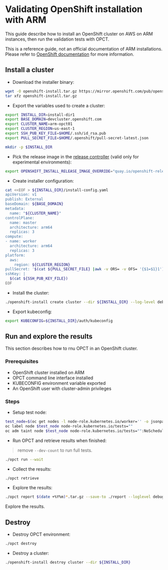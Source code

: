 # Validating OpenShift installation with ARM

This guide describe how to install an OpenShift cluster on AWS on ARM instances,
then run the validation tests with OPCT.

This is a reference guide, not an official documentation of ARM installations. Please refer to [OpenShift documentation][openshift-docs] for more information.

## Install a cluster

- Download the installer binary:

```bash
wget -O openshift-install.tar.gz https://mirror.openshift.com/pub/openshift-v4/amd64/clients/ocp/4.14.0-rc.6/openshift-install-linux.tar.gz
tar xfz openshift-install.tar.gz
```

- Export the variables used to create a cluster:

```bash
export INSTALL_DIR=install-dir1
export BASE_DOMAIN=devcluster.openshift.com
export CLUSTER_NAME=arm-opct01
export CLUSTER_REGION=us-east-1
export SSH_PUB_KEY_FILE=$HOME/.ssh/id_rsa.pub
export PULL_SECRET_FILE=$HOME/.openshift/pull-secret-latest.json

mkdir -p $INSTALL_DIR
```

- Pick the release image in the [release controller][release-controller] (valid only for experimental environments):

```bash
export OPENSHIFT_INSTALL_RELEASE_IMAGE_OVERRIDE="quay.io/openshift-release-dev/ocp-release:4.14.0-rc.6-aarch64
```

- Create installer configuration:

```bash
cat <<EOF > ${INSTALL_DIR}/install-config.yaml
apiVersion: v1
publish: External
baseDomain: ${BASE_DOMAIN}
metadata:
  name: "${CLUSTER_NAME}"
controlPlane:
  name: master
  architecture: arm64
  replicas: 3
compute:
- name: worker
  architecture: arm64
  replicas: 3
platform:
  aws:
    region: ${CLUSTER_REGION}
pullSecret: '$(cat ${PULL_SECRET_FILE} |awk -v ORS= -v OFS= '{$1=$1}1')'
sshKey: |
  $(cat ${SSH_PUB_KEY_FILE})
EOF
```

- Install the cluster:

```bash
./openshift-install create cluster --dir ${INSTALL_DIR} --log-level debug
```

- Export kubeconfig:

```bash
export KUBECONFIG=${INSTALL_DIR}/auth/kubeconfig
```

## Run and explore the results

This section describes how to rnu OPCT in an OpenShift cluster.

### Prerequisites

- OpenShift cluster installed on ARM
- OPCT command line interface installed
- KUBECONFIG environment variable exported
- An OpenShift user with cluster-admin privileges

### Steps

- Setup test node:

```bash
test_node=$(oc get nodes -l node-role.kubernetes.io/worker='' -o jsonpath='{.items[0].metadata.name}')
oc label node $test_node node-role.kubernetes.io/tests=""
oc adm taint node $test_node node-role.kubernetes.io/tests="":NoSchedule
```

- Run OPCT and retrieve results when finished:

> remove `--dev-count` to run full tests.

```bash
./opct run --wait
```

- Collect the results:

```bash
./opct retrieve
```

- Explore the results:

```bash
./opct report $(date +%Y%m)*.tar.gz --save-to ./report --loglevel debug
```

Explore the results.

## Destroy

- Destroy OPCT environment:

```bash
./opct destroy
```

- Destroy a cluster:

```bash
./openshift-install destroy cluster --dir ${INSTALL_DIR}
```


[openshift-docs]: https://docs.openshift.com/container-platform/latest
[release-controller]: https://arm64.ocp.releases.ci.openshift.org/